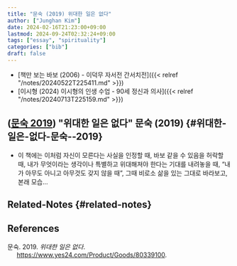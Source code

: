 ```yaml
---
title: "문숙 (2019) 위대한 일은 없다"
author: ["Junghan Kim"]
date: 2024-02-16T21:23:00+09:00
lastmod: 2024-09-24T02:32:24+09:00
tags: ["essay", "spirituality"]
categories: ["bib"]
draft: false
---
```


-   [책만 보는 바보 (2006) - 이덕무 자서전 간서치전]({{< relref "/notes/20240522T225411.md" >}})
-   [이시형 (2024) 이시형의 인생 수업 - 90세 정신과 의사]({{< relref "/notes/20240713T225159.md" >}})


## (<a href="#citeproc_bib_item_1">문숙 2019</a>) "위대한 일은 없다" 문숙 (2019) {#위대한-일은-없다-문숙--2019}

-   이 책에는 이처럼 자신이 모른다는 사실을 인정할 때, 바보 같을 수 있음을 허락할 때, 내가 무엇이라는 생각이나 특별하고 위대해져야 한다는 기대를 내려놓을 때, “내가 아무도 아니고 아무것도 갖지 않을 때”, 그때 비로소 삶을 있는 그대로 바라보고, 본래 모습...


## Related-Notes {#related-notes}

## References

<style>.csl-entry{text-indent: -1.5em; margin-left: 1.5em;}</style><div class="csl-bib-body">
  <div class="csl-entry"><a id="citeproc_bib_item_1"></a>문숙. 2019. <i>위대한 일은 없다</i>. <a href="https://www.yes24.com/Product/Goods/80339100">https://www.yes24.com/Product/Goods/80339100</a>.</div>
</div>
